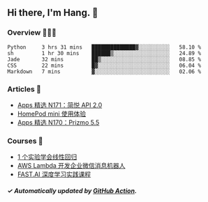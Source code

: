 ## Hi there, I'm Hang. 👋

### Overview 👨🏻‍💻

<!--START_SECTION:waka-->
```text
Python     3 hrs 31 mins   ██████████████▓░░░░░░░░░░   58.10 % 
sh         1 hr 30 mins    ██████▒░░░░░░░░░░░░░░░░░░   24.89 % 
Jade       32 mins         ██▒░░░░░░░░░░░░░░░░░░░░░░   08.85 % 
CSS        22 mins         █▓░░░░░░░░░░░░░░░░░░░░░░░   06.04 % 
Markdown   7 mins          ▓░░░░░░░░░░░░░░░░░░░░░░░░   02.06 % 
```
<!--END_SECTION:waka-->

### Articles 📝

<!-- BLOG:START -->
- [Apps 精选 N171：简悦 API 2.0](https://huhuhang.com/post/product-hunt/product-hunt-n171?from=github)
- [HomePod mini 使用体验](https://huhuhang.com/post/apps/homepod-mini-comments?from=github)
- [Apps 精选 N170：Prizmo 5.5](https://huhuhang.com/post/product-hunt/product-hunt-n170?from=github)<!-- BLOG:END -->

### Courses 🔗

<!-- SYL:START -->
- [1 个实验学会线性回归](https://lanqiao.cn/courses/4855)
- [AWS Lambda 开发企业微信消息机器人](https://lanqiao.cn/courses/2868)
- [FAST.AI 深度学习实践课程](https://lanqiao.cn/courses/1445)
<!-- SYL:END -->

##### ✓ Automatically updated by [GitHub Action](https://github.com/huhuhang/huhuhang/actions).

